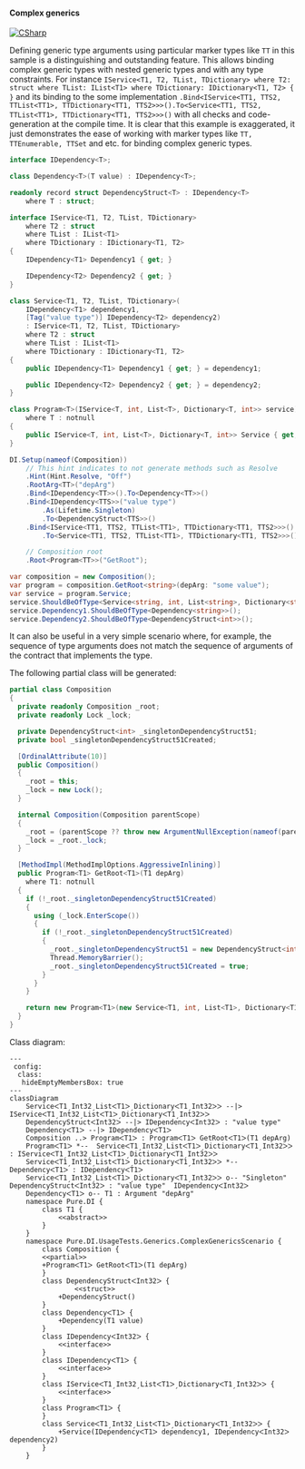 #### Complex generics

[![CSharp](https://img.shields.io/badge/C%23-code-blue.svg)](../tests/Pure.DI.UsageTests/Generics/ComplexGenericsScenario.cs)

Defining generic type arguments using particular marker types like ```TT``` in this sample is a distinguishing and outstanding feature. This allows binding complex generic types with nested generic types and with any type constraints. For instance ```IService<T1, T2, TList, TDictionary> where T2: struct where TList: IList<T1> where TDictionary: IDictionary<T1, T2> { }``` and its binding to the some implementation ```.Bind<IService<TT1, TTS2, TTList<TT1>, TTDictionary<TT1, TTS2>>>().To<Service<TT1, TTS2, TTList<TT1>, TTDictionary<TT1, TTS2>>>()``` with all checks and code-generation at the compile time. It is clear that this example is exaggerated, it just demonstrates the ease of working with marker types like ```TT, TTEnumerable, TTSet``` and etc. for binding complex generic types.


```c#
interface IDependency<T>;

class Dependency<T>(T value) : IDependency<T>;

readonly record struct DependencyStruct<T> : IDependency<T>
    where T : struct;

interface IService<T1, T2, TList, TDictionary>
    where T2 : struct
    where TList : IList<T1>
    where TDictionary : IDictionary<T1, T2>
{
    IDependency<T1> Dependency1 { get; }

    IDependency<T2> Dependency2 { get; }
}

class Service<T1, T2, TList, TDictionary>(
    IDependency<T1> dependency1,
    [Tag("value type")] IDependency<T2> dependency2)
    : IService<T1, T2, TList, TDictionary>
    where T2 : struct
    where TList : IList<T1>
    where TDictionary : IDictionary<T1, T2>
{
    public IDependency<T1> Dependency1 { get; } = dependency1;

    public IDependency<T2> Dependency2 { get; } = dependency2;
}

class Program<T>(IService<T, int, List<T>, Dictionary<T, int>> service)
    where T : notnull
{
    public IService<T, int, List<T>, Dictionary<T, int>> Service { get; } = service;
}

DI.Setup(nameof(Composition))
    // This hint indicates to not generate methods such as Resolve
    .Hint(Hint.Resolve, "Off")
    .RootArg<TT>("depArg")
    .Bind<IDependency<TT>>().To<Dependency<TT>>()
    .Bind<IDependency<TTS>>("value type")
        .As(Lifetime.Singleton)
        .To<DependencyStruct<TTS>>()
    .Bind<IService<TT1, TTS2, TTList<TT1>, TTDictionary<TT1, TTS2>>>()
        .To<Service<TT1, TTS2, TTList<TT1>, TTDictionary<TT1, TTS2>>>()

    // Composition root
    .Root<Program<TT>>("GetRoot");

var composition = new Composition();
var program = composition.GetRoot<string>(depArg: "some value");
var service = program.Service;
service.ShouldBeOfType<Service<string, int, List<string>, Dictionary<string, int>>>();
service.Dependency1.ShouldBeOfType<Dependency<string>>();
service.Dependency2.ShouldBeOfType<DependencyStruct<int>>();
```

It can also be useful in a very simple scenario where, for example, the sequence of type arguments does not match the sequence of arguments of the contract that implements the type.

The following partial class will be generated:

```c#
partial class Composition
{
  private readonly Composition _root;
  private readonly Lock _lock;

  private DependencyStruct<int> _singletonDependencyStruct51;
  private bool _singletonDependencyStruct51Created;

  [OrdinalAttribute(10)]
  public Composition()
  {
    _root = this;
    _lock = new Lock();
  }

  internal Composition(Composition parentScope)
  {
    _root = (parentScope ?? throw new ArgumentNullException(nameof(parentScope)))._root;
    _lock = _root._lock;
  }

  [MethodImpl(MethodImplOptions.AggressiveInlining)]
  public Program<T1> GetRoot<T1>(T1 depArg)
    where T1: notnull
  {
    if (!_root._singletonDependencyStruct51Created)
    {
      using (_lock.EnterScope())
      {
        if (!_root._singletonDependencyStruct51Created)
        {
          _root._singletonDependencyStruct51 = new DependencyStruct<int>();
          Thread.MemoryBarrier();
          _root._singletonDependencyStruct51Created = true;
        }
      }
    }

    return new Program<T1>(new Service<T1, int, List<T1>, Dictionary<T1, int>>(new Dependency<T1>(depArg), _root._singletonDependencyStruct51));
  }
}
```

Class diagram:

```mermaid
---
 config:
  class:
   hideEmptyMembersBox: true
---
classDiagram
	ServiceᐸT1ˏInt32ˏListᐸT1ᐳˏDictionaryᐸT1ˏInt32ᐳᐳ --|> IServiceᐸT1ˏInt32ˏListᐸT1ᐳˏDictionaryᐸT1ˏInt32ᐳᐳ
	DependencyStructᐸInt32ᐳ --|> IDependencyᐸInt32ᐳ : "value type" 
	DependencyᐸT1ᐳ --|> IDependencyᐸT1ᐳ
	Composition ..> ProgramᐸT1ᐳ : ProgramᐸT1ᐳ GetRootᐸT1ᐳ(T1 depArg)
	ProgramᐸT1ᐳ *--  ServiceᐸT1ˏInt32ˏListᐸT1ᐳˏDictionaryᐸT1ˏInt32ᐳᐳ : IServiceᐸT1ˏInt32ˏListᐸT1ᐳˏDictionaryᐸT1ˏInt32ᐳᐳ
	ServiceᐸT1ˏInt32ˏListᐸT1ᐳˏDictionaryᐸT1ˏInt32ᐳᐳ *--  DependencyᐸT1ᐳ : IDependencyᐸT1ᐳ
	ServiceᐸT1ˏInt32ˏListᐸT1ᐳˏDictionaryᐸT1ˏInt32ᐳᐳ o-- "Singleton" DependencyStructᐸInt32ᐳ : "value type"  IDependencyᐸInt32ᐳ
	DependencyᐸT1ᐳ o-- T1 : Argument "depArg"
	namespace Pure.DI {
		class T1 {
			<<abstract>>
		}
	}
	namespace Pure.DI.UsageTests.Generics.ComplexGenericsScenario {
		class Composition {
		<<partial>>
		+ProgramᐸT1ᐳ GetRootᐸT1ᐳ(T1 depArg)
		}
		class DependencyStructᐸInt32ᐳ {
				<<struct>>
			+DependencyStruct()
		}
		class DependencyᐸT1ᐳ {
			+Dependency(T1 value)
		}
		class IDependencyᐸInt32ᐳ {
			<<interface>>
		}
		class IDependencyᐸT1ᐳ {
			<<interface>>
		}
		class IServiceᐸT1ˏInt32ˏListᐸT1ᐳˏDictionaryᐸT1ˏInt32ᐳᐳ {
			<<interface>>
		}
		class ProgramᐸT1ᐳ {
		}
		class ServiceᐸT1ˏInt32ˏListᐸT1ᐳˏDictionaryᐸT1ˏInt32ᐳᐳ {
			+Service(IDependencyᐸT1ᐳ dependency1, IDependencyᐸInt32ᐳ dependency2)
		}
	}
```

